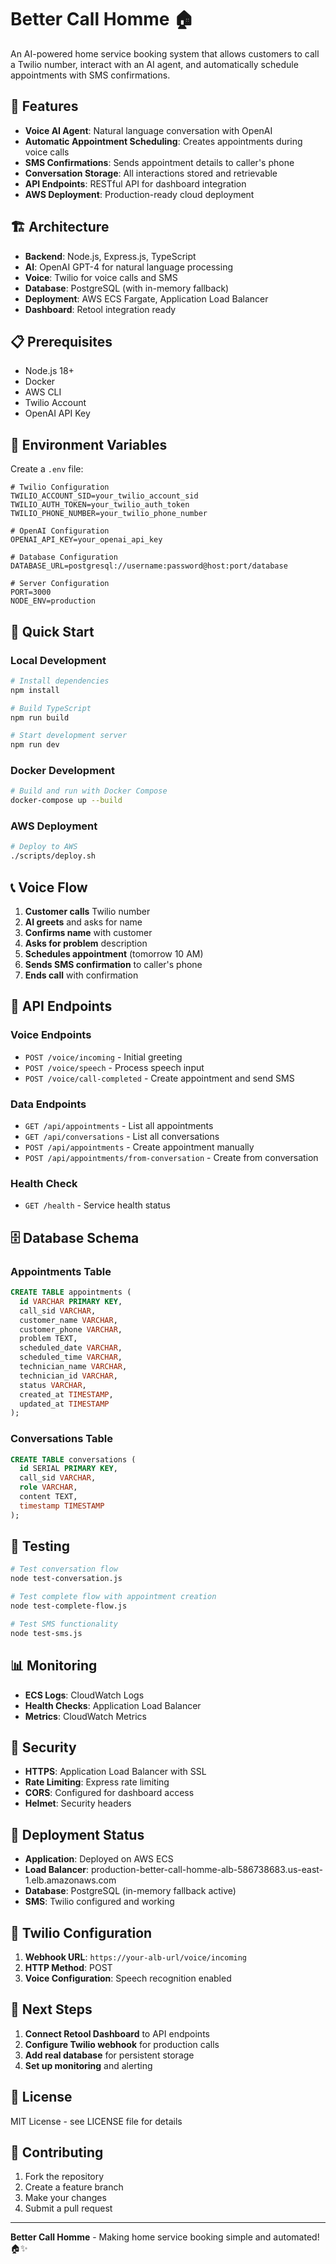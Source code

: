 # Better Call Homme 🏠

An AI-powered home service booking system that allows customers to call a Twilio number, interact with an AI agent, and automatically schedule appointments with SMS confirmations.

## 🚀 Features

- **Voice AI Agent**: Natural language conversation with OpenAI
- **Automatic Appointment Scheduling**: Creates appointments during voice calls
- **SMS Confirmations**: Sends appointment details to caller's phone
- **Conversation Storage**: All interactions stored and retrievable
- **API Endpoints**: RESTful API for dashboard integration
- **AWS Deployment**: Production-ready cloud deployment

## 🏗️ Architecture

- **Backend**: Node.js, Express.js, TypeScript
- **AI**: OpenAI GPT-4 for natural language processing
- **Voice**: Twilio for voice calls and SMS
- **Database**: PostgreSQL (with in-memory fallback)
- **Deployment**: AWS ECS Fargate, Application Load Balancer
- **Dashboard**: Retool integration ready

## 📋 Prerequisites

- Node.js 18+
- Docker
- AWS CLI
- Twilio Account
- OpenAI API Key

## 🔧 Environment Variables

Create a `.env` file:

```env
# Twilio Configuration
TWILIO_ACCOUNT_SID=your_twilio_account_sid
TWILIO_AUTH_TOKEN=your_twilio_auth_token
TWILIO_PHONE_NUMBER=your_twilio_phone_number

# OpenAI Configuration
OPENAI_API_KEY=your_openai_api_key

# Database Configuration
DATABASE_URL=postgresql://username:password@host:port/database

# Server Configuration
PORT=3000
NODE_ENV=production
```

## 🚀 Quick Start

### Local Development

```bash
# Install dependencies
npm install

# Build TypeScript
npm run build

# Start development server
npm run dev
```

### Docker Development

```bash
# Build and run with Docker Compose
docker-compose up --build
```

### AWS Deployment

```bash
# Deploy to AWS
./scripts/deploy.sh
```

## 📞 Voice Flow

1. **Customer calls** Twilio number
2. **AI greets** and asks for name
3. **Confirms name** with customer
4. **Asks for problem** description
5. **Schedules appointment** (tomorrow 10 AM)
6. **Sends SMS confirmation** to caller's phone
7. **Ends call** with confirmation

## 🔌 API Endpoints

### Voice Endpoints
- `POST /voice/incoming` - Initial greeting
- `POST /voice/speech` - Process speech input
- `POST /voice/call-completed` - Create appointment and send SMS

### Data Endpoints
- `GET /api/appointments` - List all appointments
- `GET /api/conversations` - List all conversations
- `POST /api/appointments` - Create appointment manually
- `POST /api/appointments/from-conversation` - Create from conversation

### Health Check
- `GET /health` - Service health status

## 🗄️ Database Schema

### Appointments Table
```sql
CREATE TABLE appointments (
  id VARCHAR PRIMARY KEY,
  call_sid VARCHAR,
  customer_name VARCHAR,
  customer_phone VARCHAR,
  problem TEXT,
  scheduled_date VARCHAR,
  scheduled_time VARCHAR,
  technician_name VARCHAR,
  technician_id VARCHAR,
  status VARCHAR,
  created_at TIMESTAMP,
  updated_at TIMESTAMP
);
```

### Conversations Table
```sql
CREATE TABLE conversations (
  id SERIAL PRIMARY KEY,
  call_sid VARCHAR,
  role VARCHAR,
  content TEXT,
  timestamp TIMESTAMP
);
```

## 🧪 Testing

```bash
# Test conversation flow
node test-conversation.js

# Test complete flow with appointment creation
node test-complete-flow.js

# Test SMS functionality
node test-sms.js
```

## 📊 Monitoring

- **ECS Logs**: CloudWatch Logs
- **Health Checks**: Application Load Balancer
- **Metrics**: CloudWatch Metrics

## 🔐 Security

- **HTTPS**: Application Load Balancer with SSL
- **Rate Limiting**: Express rate limiting
- **CORS**: Configured for dashboard access
- **Helmet**: Security headers

## 🚀 Deployment Status

- **Application**: Deployed on AWS ECS
- **Load Balancer**: production-better-call-homme-alb-586738683.us-east-1.elb.amazonaws.com
- **Database**: PostgreSQL (in-memory fallback active)
- **SMS**: Twilio configured and working

## 📱 Twilio Configuration

1. **Webhook URL**: `https://your-alb-url/voice/incoming`
2. **HTTP Method**: POST
3. **Voice Configuration**: Speech recognition enabled

## 🎯 Next Steps

1. **Connect Retool Dashboard** to API endpoints
2. **Configure Twilio webhook** for production calls
3. **Add real database** for persistent storage
4. **Set up monitoring** and alerting

## 📄 License

MIT License - see LICENSE file for details

## 🤝 Contributing

1. Fork the repository
2. Create a feature branch
3. Make your changes
4. Submit a pull request

---

**Better Call Homme** - Making home service booking simple and automated! 🏠✨ 